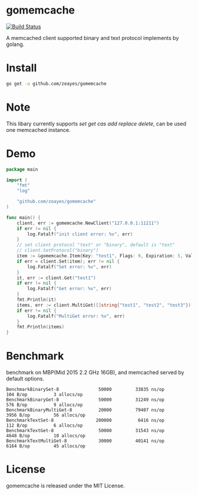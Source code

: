 gomemcache
===========
[![Build Status](https://travis-ci.org/zeayes/gomemcache.svg?branch=master)](https://travis-ci.org/zeayes/gomemcache)

A memcached client supported binary and text protocol implements by golang.

Install
===========
```bash
go get -u github.com/zeayes/gomemcache
```

Note
===========
This libary currently supports *set* *get* *cas* *add* *replace* *delete*, can be used one memcached instance.

Demo
===========
```go
package main

import (
	"fmt"
	"log"

	"github.com/zeayes/gomemcache"
)

func main() {
	client, err := gomemcache.NewClient("127.0.0.1:11211")
	if err != nil {
		log.Fatalf("init client error: %v", err)
	}
	// set client protocol "text" or "binary", default is "text"
	// client.SetProtocol("binary")
	item := &gomemcache.Item{Key: "test1", Flags: 9, Expiration: 5, Value: []byte("replace_value")}
	if err = client.Set(item); err != nil {
		log.Fatalf("Set error: %v", err)
	}
	it, err := client.Get("test1")
	if err != nil {
		log.Fatalf("Get error: %v", err)
	}
	fmt.Println(it)
	items, err := client.MultiGet([]string{"test1", "test2", "test3"})
	if err != nil {
		log.Fatalf("MultiGet error: %v", err)
	}
	fmt.Println(items)
}
```

Benchmark
===========
benchmark on MBP(Mid 2015 2.2 GHz 16GB), and memcached served by default options.
```
BenchmarkBinarySet-8        	   50000	     33835 ns/op	     104 B/op	       3 allocs/op
BenchmarkBinaryGet-8        	   50000	     31249 ns/op	     576 B/op	       9 allocs/op
BenchmarkBinaryMultiGet-8   	   20000	     79407 ns/op	    3956 B/op	      56 allocs/op
BenchmarkTextSet-8          	  200000	      6416 ns/op	     112 B/op	       6 allocs/op
BenchmarkTextGet-8          	   50000	     31543 ns/op	    4648 B/op	      10 allocs/op
BenchmarkTextMultiGet-8     	   30000	     40141 ns/op	    6164 B/op	      45 allocs/op
```

License
===========

gomemcache is released under the MIT License.

